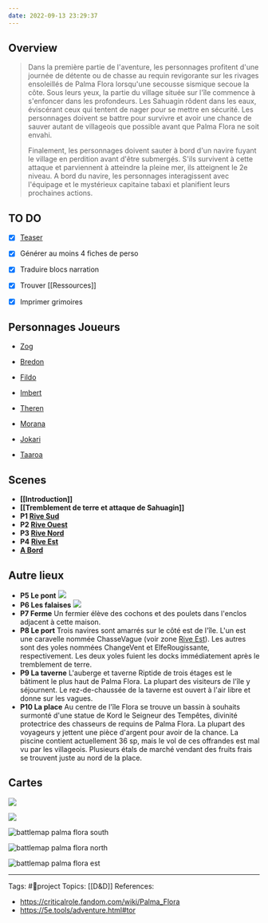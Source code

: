 ```yaml
---
date: 2022-09-13 23:29:37
---
```


## Overview
> Dans la première partie de l'aventure, les personnages profitent d'une journée de détente ou de chasse au requin revigorante sur les rivages ensoleillés de Palma Flora lorsqu'une secousse sismique secoue la côte. Sous leurs yeux, la partie du village située sur l'île commence à s'enfoncer dans les profondeurs. Les Sahuagin rôdent dans les eaux, éviscérant ceux qui tentent de nager pour se mettre en sécurité. Les personnages doivent se battre pour survivre et avoir une chance de sauver autant de villageois que possible avant que Palma Flora ne soit envahi.
> 
> Finalement, les personnages doivent sauter à bord d'un navire fuyant le village en perdition avant d'être submergés. S'ils survivent à cette attaque et parviennent à atteindre la pleine mer, ils atteignent le 2e niveau. A bord du navire, les personnages interagissent avec l'équipage et le mystérieux capitaine tabaxi et planifient leurs prochaines actions.

## TO DO
- [x] [Teaser](Teaser%20One%20Shot%20Initiation%20TGF.md)
- [x] Générer au moins 4 fiches de perso
- [x] Traduire blocs narration
- [x] Trouver [[Ressources]]
- [x] Imprimer grimoires


## Personnages Joueurs

- [Zog](Zog.md)
- [Bredon](Bredon.md)
- [Fildo](Fildo.md)
- [Imbert](Imbert.md)
- [Theren](Theren.md)
- [Morana](Morana.md)

- [Jokari](Jokari.md)
- [Taaroa](Taaroa.md)


## Scenes
- **[[Introduction]]**
- **[[Tremblement de terre et attaque de Sahuagin]]**
- **P1 [Rive Sud](Rive%20Sud.md)**
- **P2 [Rive Ouest](Rive%20Ouest)**
- **P3 [Rive Nord](Rive%20Nord)**
- **P4 [Rive Est](Rive%20Est)**
- **[A Bord](A%20Bord.md)**

## Autre lieux

-  **P5 Le pont**
	![](Rive%20Nord.md#^523520)
- **P6 Les falaises**
	![](Rive%20Nord.md#^1dcb6e)
- **P7 Ferme**
	Un fermier élève des cochons et des poulets dans l'enclos adjacent à cette maison.
- **P8 Le port**
	Trois navires sont amarrés sur le côté est de l'île. L'un est une caravelle nommée ChasseVague (voir zone [Rive Est](Rive%20Est.md)). Les autres sont des yoles nommées ChangeVent et ElfeRougissante, respectivement. Les deux yoles fuient les docks immédiatement après le tremblement de terre.
- **P9 La taverne**
	L'auberge et taverne Riptide de trois étages est le bâtiment le plus haut de Palma Flora. La plupart des visiteurs de l'île y séjournent. Le rez-de-chaussée de la taverne est ouvert à l'air libre et donne sur les vagues.
- **P10 La place**
	Au centre de l'île Flora se trouve un bassin à souhaits surmonté d'une statue de Kord le Seigneur des Tempêtes, divinité protectrice des chasseurs de requins de Palma Flora. La plupart des voyageurs y jettent une pièce d'argent pour avoir de la chance. La piscine contient actuellement 36 sp, mais le vol de ces offrandes est mal vu par les villageois. Plusieurs étals de marché vendant des fruits frais se trouvent juste au nord de la place.

## Cartes

![](https://5e.tools/img/book/EGW/107-5.1-palma-flora.png)

![](https://5e.tools/img/book/EGW/107-5.1-palma-flora-player.png)

![battlemap palma flora south](../💡Resources/assets/battlemap%20palma%20flora%20south.png)

![battlemap palma flora north](../💡Resources/assets/battlemap%20palma%20flora%20north.png)

![battlemap palma flora est](../💡Resources/assets/battlemap%20palma%20flora%20est.png)
___
Tags: #🌿project 
Topics:  [[D&D]]
References:
- https://criticalrole.fandom.com/wiki/Palma_Flora
- https://5e.tools/adventure.html#tor








